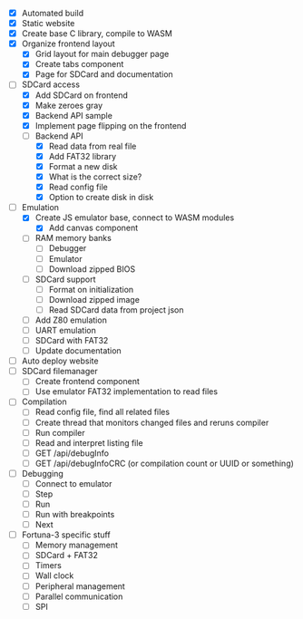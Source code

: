 - [x] Automated build
- [x] Static website
- [x] Create base C library, compile to WASM
- [x] Organize frontend layout
  - [x] Grid layout for main debugger page
  - [x] Create tabs component
  - [x] Page for SDCard and documentation
- [ ] SDCard access
  - [x] Add SDCard on frontend
  - [x] Make zeroes gray
  - [x] Backend API sample
  - [x] Implement page flipping on the frontend
  - [ ] Backend API
    - [x] Read data from real file
    - [x] Add FAT32 library
    - [x] Format a new disk
    - [x] What is the correct size?
    - [x] Read config file
    - [x] Option to create disk in disk
- [ ] Emulation
    - [x] Create JS emulator base, connect to WASM modules
        - [x] Add canvas component
    - [ ] RAM memory banks
      - [ ] Debugger
      - [ ] Emulator
      - [ ] Download zipped BIOS
    - [ ] SDCard support
      - [ ] Format on initialization
      - [ ] Download zipped image
      - [ ] Read SDCard data from project json
    - [ ] Add Z80 emulation
    - [ ] UART emulation
    - [ ] SDCard with FAT32
    - [ ] Update documentation
- [ ] Auto deploy website
- [ ] SDCard filemanager
    - [ ] Create frontend component
    - [ ] Use emulator FAT32 implementation to read files
- [ ] Compilation
    - [ ] Read config file, find all related files
    - [ ] Create thread that monitors changed files and reruns compiler
    - [ ] Run compiler
    - [ ] Read and interpret listing file
    - [ ] GET /api/debugInfo
    - [ ] GET /api/debugInfoCRC (or compilation count or UUID or something)
- [ ] Debugging
    - [ ] Connect to emulator
    - [ ] Step
    - [ ] Run
    - [ ] Run with breakpoints
    - [ ] Next
- [ ] Fortuna-3 specific stuff
    - [ ] Memory management
    - [ ] SDCard + FAT32
    - [ ] Timers
    - [ ] Wall clock
    - [ ] Peripheral management
    - [ ] Parallel communication
    - [ ] SPI
